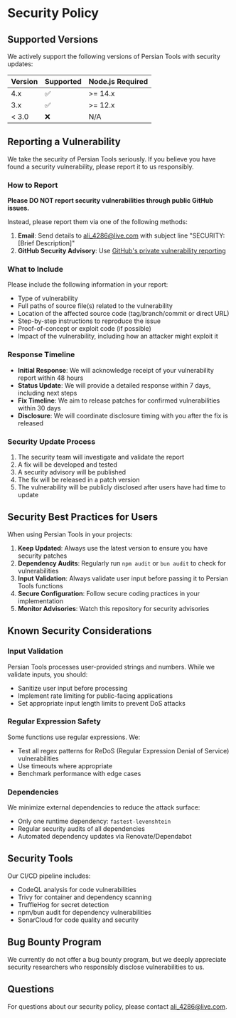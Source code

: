 # Security Policy

## Supported Versions

We actively support the following versions of Persian Tools with security updates:

| Version | Supported          | Node.js Required |
| ------- | ------------------ | ---------------- |
| 4.x     | :white_check_mark: | >= 14.x          |
| 3.x     | :white_check_mark: | >= 12.x          |
| < 3.0   | :x:                | N/A              |

## Reporting a Vulnerability

We take the security of Persian Tools seriously. If you believe you have found a security vulnerability, please report it to us responsibly.

### How to Report

**Please DO NOT report security vulnerabilities through public GitHub issues.**

Instead, please report them via one of the following methods:

1. **Email**: Send details to [ali_4286@live.com](mailto:ali_4286@live.com) with subject line "SECURITY: [Brief Description]"
2. **GitHub Security Advisory**: Use [GitHub's private vulnerability reporting](https://github.com/persian-tools/persian-tools/security/advisories/new)

### What to Include

Please include the following information in your report:

- Type of vulnerability
- Full paths of source file(s) related to the vulnerability
- Location of the affected source code (tag/branch/commit or direct URL)
- Step-by-step instructions to reproduce the issue
- Proof-of-concept or exploit code (if possible)
- Impact of the vulnerability, including how an attacker might exploit it

### Response Timeline

- **Initial Response**: We will acknowledge receipt of your vulnerability report within 48 hours
- **Status Update**: We will provide a detailed response within 7 days, including next steps
- **Fix Timeline**: We aim to release patches for confirmed vulnerabilities within 30 days
- **Disclosure**: We will coordinate disclosure timing with you after the fix is released

### Security Update Process

1. The security team will investigate and validate the report
2. A fix will be developed and tested
3. A security advisory will be published
4. The fix will be released in a patch version
5. The vulnerability will be publicly disclosed after users have had time to update

## Security Best Practices for Users

When using Persian Tools in your projects:

1. **Keep Updated**: Always use the latest version to ensure you have security patches
2. **Dependency Audits**: Regularly run `npm audit` or `bun audit` to check for vulnerabilities
3. **Input Validation**: Always validate user input before passing it to Persian Tools functions
4. **Secure Configuration**: Follow secure coding practices in your implementation
5. **Monitor Advisories**: Watch this repository for security advisories

## Known Security Considerations

### Input Validation

Persian Tools processes user-provided strings and numbers. While we validate inputs, you should:

- Sanitize user input before processing
- Implement rate limiting for public-facing applications
- Set appropriate input length limits to prevent DoS attacks

### Regular Expression Safety

Some functions use regular expressions. We:

- Test all regex patterns for ReDoS (Regular Expression Denial of Service) vulnerabilities
- Use timeouts where appropriate
- Benchmark performance with edge cases

### Dependencies

We minimize external dependencies to reduce the attack surface:

- Only one runtime dependency: `fastest-levenshtein`
- Regular security audits of all dependencies
- Automated dependency updates via Renovate/Dependabot

## Security Tools

Our CI/CD pipeline includes:

- CodeQL analysis for code vulnerabilities
- Trivy for container and dependency scanning
- TruffleHog for secret detection
- npm/bun audit for dependency vulnerabilities
- SonarCloud for code quality and security

## Bug Bounty Program

We currently do not offer a bug bounty program, but we deeply appreciate security researchers who responsibly disclose vulnerabilities to us.

## Questions

For questions about our security policy, please contact [ali_4286@live.com](mailto:ali_4286@live.com).
